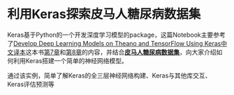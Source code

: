 # 利用Keras探索皮马人糖尿病数据集

Keras基于Python的一个开发深度学习模型的package，这篇Notebook主要参考了[Develop Deep Learning Models on Theano and TensorFlow Using Keras中文译本](https://cnbeining.github.io/deep-learning-with-python-cn/)这本书[第7章](https://cnbeining.github.io/deep-learning-with-python-cn/3-multi-layer-perceptrons/ch7-develop-your-first-neural-network-with-keras.html)和[第8章](https://cnbeining.github.io/deep-learning-with-python-cn/3-multi-layer-perceptrons/ch8-evaluate-the-performance-of-deep-learning-models.html)的内容，并结合[**皮马人糖尿病数据集**](https://archive.ics.uci.edu/ml/datasets/pima+indians+diabetes)，向大家介绍如何利用Keras搭建一个简单的神经网络模型。

通过该实例，简单了解Keras的全三层神经网络构建、Keras与其他库交互、Keras评估预测等

